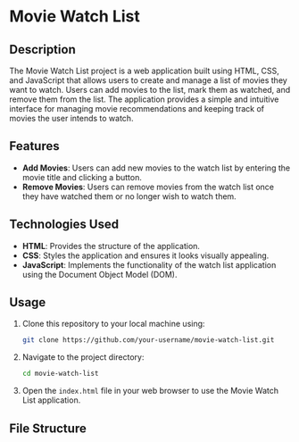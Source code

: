 # Movie Watch List

## Description

The Movie Watch List project is a web application built using HTML, CSS, and JavaScript that allows users to create and manage a list of movies they want to watch. Users can add movies to the list, mark them as watched, and remove them from the list. The application provides a simple and intuitive interface for managing movie recommendations and keeping track of movies the user intends to watch.

## Features

- **Add Movies**: Users can add new movies to the watch list by entering the movie title and clicking a button.
- **Remove Movies**: Users can remove movies from the watch list once they have watched them or no longer wish to watch them.

## Technologies Used

- **HTML**: Provides the structure of the application.
- **CSS**: Styles the application and ensures it looks visually appealing.
- **JavaScript**: Implements the functionality of the watch list application using the Document Object Model (DOM).

## Usage

1. Clone this repository to your local machine using:
    ```bash
    git clone https://github.com/your-username/movie-watch-list.git
    ```

2. Navigate to the project directory:
    ```bash
    cd movie-watch-list
    ```

3. Open the `index.html` file in your web browser to use the Movie Watch List application.

## File Structure

